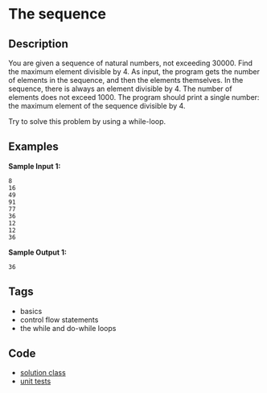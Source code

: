 # The sequence

## Description
You are given a sequence of natural numbers, not exceeding 30000. Find the maximum element divisible by 4. As input, the program gets the number of elements in the sequence, and then the elements themselves. In the sequence, there is always an element divisible by 4. The number of elements does not exceed 1000. The program should print a single number: the maximum element of the sequence divisible by 4.

Try to solve this problem by using a while-loop.

## Examples
**Sample Input 1:**
```console
8
16
49
91
77
36
12
12
36
```

**Sample Output 1:**
```console
36
```

## Tags
- basics
- control flow statements
- the while and do-while loops

## Code
- [solution class](./src/main/java/Solution.java)
- [unit tests](./src/test/java/SomeParamTest.java)